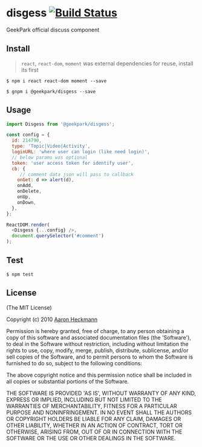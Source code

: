 # disgess [![Build Status](https://api.travis-ci.org/GeekPark/disgess.svg)](https://travis-ci.org/GeekPark/disgess)
GeekPark official discuss component

## Install
> `react`, `react-dom`, `moment` was external dependencies for reuse, install its first

`$ npm i react react-dom moment --save`

`$ gnpm i @geekpark/disgess --save`

## Usage
```javascript
import Disgess from '@geekpark/disgess';

const config = {
  id: 214790,
  type: 'Topic|Video|Activity',
  loginURL: 'where user can login (like need login)',
  // below params was optional
  token: 'user access token for identify user',
  cb: {
     // comment data json will pass to callback
    onGet: d => alert(d),
    onAdd,
    onDelete,
    onUp,
    onDown,
  },
};

ReactDOM.render(
  <Disgess {...config} />,
  document.querySelector('#comment')
);

```

## Test
`$ npm test`

## License

(The MIT License)

Copyright (c) 2010 [Aaron Heckmann](aaron.heckmann+github@gmail.com)

Permission is hereby granted, free of charge, to any person obtaining
a copy of this software and associated documentation files (the
'Software'), to deal in the Software without restriction, including
without limitation the rights to use, copy, modify, merge, publish,
distribute, sublicense, and/or sell copies of the Software, and to
permit persons to whom the Software is furnished to do so, subject to
the following conditions:

The above copyright notice and this permission notice shall be
included in all copies or substantial portions of the Software.

THE SOFTWARE IS PROVIDED 'AS IS', WITHOUT WARRANTY OF ANY KIND,
EXPRESS OR IMPLIED, INCLUDING BUT NOT LIMITED TO THE WARRANTIES OF
MERCHANTABILITY, FITNESS FOR A PARTICULAR PURPOSE AND NONINFRINGEMENT.
IN NO EVENT SHALL THE AUTHORS OR COPYRIGHT HOLDERS BE LIABLE FOR ANY
CLAIM, DAMAGES OR OTHER LIABILITY, WHETHER IN AN ACTION OF CONTRACT,
TORT OR OTHERWISE, ARISING FROM, OUT OF OR IN CONNECTION WITH THE
SOFTWARE OR THE USE OR OTHER DEALINGS IN THE SOFTWARE.
